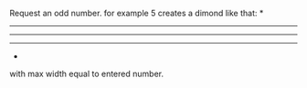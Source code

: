 Request an odd number.
for example 5
creates a dimond like that:
  *
 ***
*****
 ***
  *
  
with max width equal to entered number.
